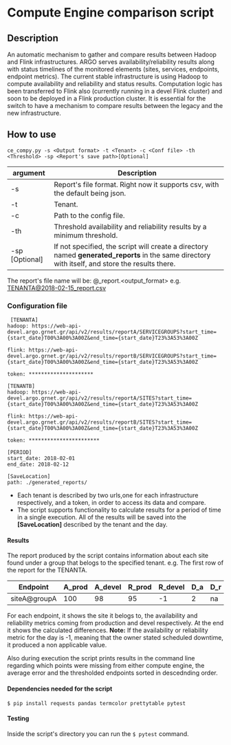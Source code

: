 # Compute Engine comparison script

## Description
An automatic mechanism to gather and compare results between Hadoop and Flink infrastructures.
ARGO serves availability/reliability results along with status timelines of the monitored elements (sites, services, endpoints, endpoint metrics). The current stable infrastructure is using Hadoop to compute availability and reliability and status results. Computation logic has been transferred to Flink also (currently running in a devel Flink cluster) and soon to be deployed in a Flink production cluster. It is essential for the switch to have a mechanism to compare results between the legacy and the new infrastructure.

## How to use
`ce_compy.py -s <Output format> -t <Tenant> -c <Conf file> -th <Threshold> -sp <Report's save path>[Optional]`

| argument | Description |
| --- | --- |
| -s <Output format> | Report's file format. Right now it supports csv, with the default being json. |
| -t <Tenant> | Tenant. |
| -c <Conf file> |  Path to the config file. |
| -th <Threshold> | Threshold availability and reliability results by a minimum threshold. |
| -sp <Save path> [Optional] | If not specified, the script will create a directory named **generated_reports** in the same directory with itself, and store the results there. |

The report's file name will be: <tenant>@<date>_report.<output_format>
e.g. TENANTA@2018-02-15_report.csv

### Configuration file
```
 [TENANTA]
hadoop: https://web-api-devel.argo.grnet.gr/api/v2/results/reportA/SERVICEGROUPS?start_time={start_date}T00%3A00%3A00Z&end_time={start_date}T23%3A53%3A00Z

flink: https://web-api-devel.argo.grnet.gr/api/v2/results/reportB/SERVICEGROUPS?start_time={start_date}T00%3A00%3A00Z&end_time={start_date}T23%3A53%3A00Z

token: *********************

[TENANTB]
hadoop: https://web-api-devel.argo.grnet.gr/api/v2/results/reportA/SITES?start_time={start_date}T00%3A00%3A00Z&end_time={start_date}T23%3A53%3A00Z

flink: https://web-api-devel.argo.grnet.gr/api/v2/results/reportB/SITES?start_time={start_date}T00%3A00%3A00Z&end_time={start_date}T23%3A53%3A00Z

token: ***********************

[PERIOD]
start_date: 2018-02-01
end_date: 2018-02-12

[SaveLocation]
path: ./generated_reports/ 
```
 - Each tenant is described by two urls,one for each infrastructure respectively, and a token, in order to access its data and compare.
 - The script supports functionality to calculate results for a period of time in a single execution. All of the results will be saved into the **[SaveLocation]** described by the tenant and the day.

#### Results
The report produced by the script contains information about each site found under a group that belogs to the specified tenant.
e.g. The first row of the report for the  TENANTA.

| Endpoint | A_prod | A_devel | R_prod | R_devel | D_a | D_r |
| --- | --- | --- | --- | --- | --- | -- |
|siteA@groupA|100|98|95|-1|2|na|

For each endpoint, it shows the site it belogs to, the availability and reliability metrics coming from production and devel respectively. At the end it shows the calculated differences.
**Note:** If the availability or reliability metric for the day is -1, meaning that the owner stated scheduled downtime, it produced a non applicable value.

Also during execution the script prints results in the command line regarding which points were missing from either compute engine, the average error and the thresholded endpoints sorted in descednding order.

#### Dependencies needed for the script
`$ pip install requests pandas termcolor prettytable pytest`

#### Testing
Inside the script's directory you can run the `$ pytest` command.












